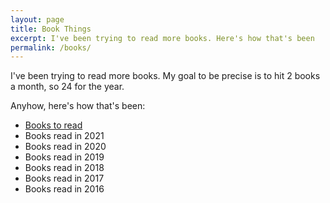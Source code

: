 ```yaml
---
layout: page
title: Book Things
excerpt: I've been trying to read more books. Here's how that's been
permalink: /books/
---
```


I've been trying to read more books. My goal to be precise is to hit 2 books a month, so 24 for the year.

Anyhow, here's how that's been:

- [Books to read]()
- Books read in 2021
- Books read in 2020
- Books read in 2019
- Books read in 2018
- Books read in 2017
- Books read in 2016
